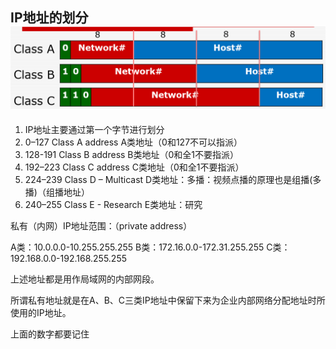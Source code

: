 ## IP地址的划分![img](互联网计算漏掉的.assets/9.png)

1. IP地址主要通过第一个字节进行划分
2. 0–127 Class A address A类地址（0和127不可以指派）
3. 128-191 Class B address B类地址（0和全1不要指派）
4. 192–223 Class C address C类地址（0和全1不要指派）
5. 224–239 Class D – Multicast D类地址：多播：视频点播的原理也是组播(多播)（组播地址）
6. 240–255 Class E - Research E类地址：研究

私有（内网）IP地址范围：（private address）

A类：10.0.0.0-10.255.255.255
B类：172.16.0.0-172.31.255.255
C类：192.168.0.0-192.168.255.255

上述地址都是用作局域网的内部网段。

所谓私有地址就是在A、B、C三类IP地址中保留下来为企业内部网络分配地址时所使用的IP地址。

上面的数字都要记住